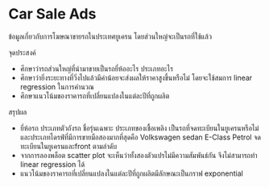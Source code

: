 # Car Sale Ads
ข้อมูลเกี่ยวกับการโฆษณาขายรถในประเทศยูเครน โดยส่วนใหญ่จะเป็นรถที่ใช้แล้ว 

จุดประสงค์
- ศึกษาว่ารถส่วนใหญ่ที่นำมาขายเป็นรถยี่ห้ออะไร ประเภทอะไร
- ศึกษาว่ายิ่งระยะทางที่วิ่งไปแล้วมีค่าน้อยจะส่งผลให้ราคาสูงขึ้นหรือไม่ โดยจะใช้สมการ linear regression ในการคำนวณ
- ศึกษาแนวโน้มของราคารถที่เปลี่ยนแปลงในแต่ละปีที่ถูกผลิต

สรุปผล
- ยี่ห้อรถ ประเภทตัวถังรถ ชื่อรุ่นเฉพาะ ประเภทของเชื้อเพลิง เป็นรถที่จดทะเบียนในยูเครนหรือไม่และประเภทไดรฟ์ที่มีการขายมือสองมากที่สุดคือ Volkswagen sedan E-Class Petrol จดทะเบียนในยูเครนและfront ตามลำดับ
- จากการลองพล็อต scatter plot จะเห็นว่าทั้งสองตัวแปรไม่มีความสัมพันธ์กัน จึงไม่สามารถทำ linear regression ได้
- แนวโน้มของราคารถที่เปลี่ยนแปลงในแต่ละปีที่ถูกผลิตมีลักษณะเป็นกราฟ exponential
